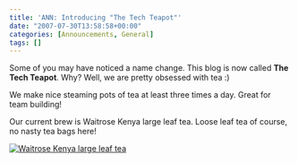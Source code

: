```yaml
---
title: 'ANN: Introducing "The Tech Teapot"'
date: "2007-07-30T13:58:58+00:00"
categories: [Announcements, General]
tags: []
---
```


Some of you may have noticed a name change. This blog is now called <strong>The Tech Teapot</strong>. Why? Well, we are pretty obsessed with tea :)

We make nice steaming pots of tea at least three times a day. Great for team building!

Our current brew is Waitrose Kenya large leaf tea. Loose leaf tea of course, no nasty tea bags here!

<a href="http://techteapot.com/wp-content/uploads/2007/07/picture-002.jpg" title="Waitrose Kenya large leaf tea"><img src="http://techteapot.com/wp-content/uploads/2007/07/picture-002.jpg" alt="Waitrose Kenya large leaf tea" /></a>
